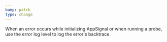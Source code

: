 ```yaml
---
bump: patch
type: change
---
```


When an error occurs while initializing AppSignal or when running a probe, use the error log level to log the error's backtrace.

